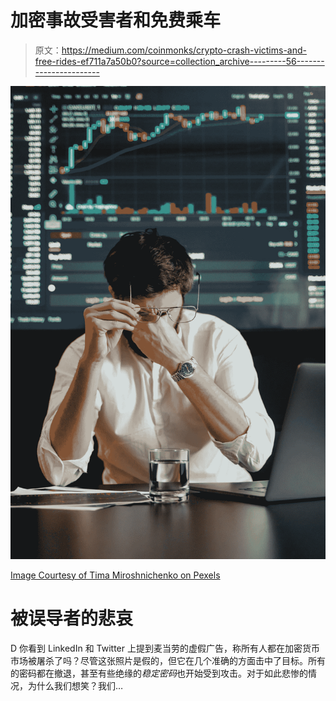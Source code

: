 # 加密事故受害者和免费乘车

> 原文：<https://medium.com/coinmonks/crypto-crash-victims-and-free-rides-ef711a7a50b0?source=collection_archive---------56----------------------->

![](img/9048d6bec2589aa0ccfcf212b1ca39c1.png)

[Image Courtesy of Tima Miroshnichenko on Pexels](https://www.pexels.com/@tima-miroshnichenko/)

# **被误导者的悲哀**

D 你看到 LinkedIn 和 Twitter 上提到麦当劳的虚假广告，称所有人都在加密货币市场被屠杀了吗？尽管这张照片是假的，但它在几个准确的方面击中了目标。所有的密码都在撤退，甚至有些绝缘的*稳定密码*也开始受到攻击。对于如此悲惨的情况，为什么我们想笑？我们…